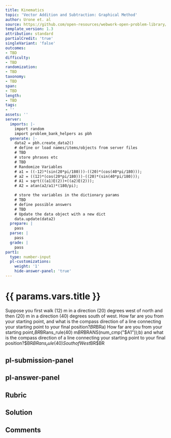 ```yaml
---
title: Kinematics
topic: 'Vector Addition and Subtraction: Graphical Method'
author: Urone et. al
source: https://github.com/open-resources/webwork-open-problem-library/tree/master/Contrib/BrockPhysics/College_Physics_Urone/3.Two_Dimensional_Kinematics/Vector_Addition_and_Subtraction_Graphical_Method/NU_U17-03-02-005.pg
template_version: 1.3
attribution: standard
partialCredit: 'true'
singleVariant: 'false'
outcomes:
- TBD
difficulty:
- TBD
randomization:
- TBD
taxonomy:
- TBD
span:
- TBD
length:
- TBD
tags:
- ''
assets: ''
server:
  imports: |-
    import random
    import problem_bank_helpers as pbh
  generate: |-
    data2 = pbh.create_data2()
    # define or load names/items/objects from server files
    # TBD
    # store phrases etc
    # TBD
    # Randomize Variables
    # a1 = ((-12)*(sin(20*pi/180)))-((20)*(cos(40*pi/180)));
    # a2 = ((12)*(cos(20*pi/180)))-((20)*(sin(40*pi/180)));
    # A1 = sqrt(((a1)E(2))+((a2)E(2)));
    # A2 = atan(a2/a1)*(180/pi);

    # store the variables in the dictionary params
    # TBD
    # define possible answers
    # TBD
    # Update the data object with a new dict
    data.update(data2)
  prepare: |
    pass
  parse: |
    pass
  grade: |
    pass
part1:
  type: number-input
  pl-customizations:
    weight: '1'
    hide-answer-panel: 'true'
---
```


# {{ params.vars.title }} 


Suppose you first walk (12) m in a direction (20) degrees west of north and then (20) m in a direction (40) degrees south of west. How far are you from your starting point, and what is the compass direction of a line connecting your starting point to your final position?$BR$BRa) How far are you from your starting point,$BR$BRans_rule(40) m$BR$BRANS(num_cmp("$A1"));b) and what is the compass direction of a line connecting your starting point to your final position?$BR$BRans_rule(40) South of West$BR$BR


## pl-submission-panel 


## pl-answer-panel 


## Rubric 


## Solution 


## Comments 


